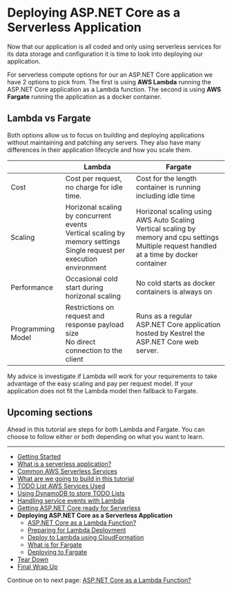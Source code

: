 # Deploying ASP.NET Core as a Serverless Application

Now that our application is all coded and only using serverless services for its data storage and configuration it is time
to look into deploying our application.

For serverless compute options for our an ASP.NET Core application we have 2 options to pick from. The first is using **AWS Lambda** running
 the ASP.NET Core application as a Lambda function. The second is using **AWS Fargate** running the application as a docker container.

## Lambda vs Fargate

Both options allow us to focus on building and deploying applications without maintaining and patching any servers. They also
have many differences in their application lifecycle and how you scale them.

| | Lambda | Fargate
| - | - | - |
| Cost | Cost per request, no charge for idle time. | Cost for the length container is running including idle time |
| Scaling | Horizonal scaling by concurrent events<br />Vertical scaling by memory settings<br />Single request per execution environment | Horizonal scaling using AWS Auto Scaling <br />Vertical scaling by memory and cpu settings<br />Multiple request handled at a time by docker container |
| Performance | Occasional cold start during horizonal scaling | No cold starts as docker containers is always on |
| Programming Model | Restrictions on request and response payload size <br />No direct connection to the client | Runs as a regular ASP.NET Core application hosted by Kestrel the ASP.NET Core web server. |

My advice is investigate if Lambda will work for your requirements to take advantage of the easy scaling and pay per request model. If
your application does not fit the Lambda model then fallback to Fargate.


## Upcoming sections

Ahead in this tutorial are steps for both Lambda and Fargate. You can choose to follow either or both depending on what you want to learn.

<!-- Generated Navigation -->
---

* [Getting Started](../GettingStarted.md)
* [What is a serverless application?](../WhatIsServerless.md)
* [Common AWS Serverless Services](../CommonServerlessServices.md)
* [What are we going to build in this tutorial](../WhatAreWeBuilding.md)
* [TODO List AWS Services Used](../TODOListServices.md)
* [Using DynamoDB to store TODO Lists](../DynamoDBModule/WhatIsDynamoDB.md)
* [Handling service events with Lambda](../StreamProcessing/ServiceEvents.md)
* [Getting ASP.NET Core ready for Serverless](../ASP.NETCoreFrontend/TheFrontend.md)
* **Deploying ASP.NET Core as a Serverless Application**
  * [ASP.NET Core as a Lambda Function?](../DeployingFrontend/AspNetCoreAsLambda.md)
  * [Preparing for Lambda Deployment](../DeployingFrontend/LambdaPrepare.md)
  * [Deploy to Lambda using CloudFormation](../DeployingFrontend/LambdaDeploy.md)
  * [What is for Fargate](../DeployingFrontend/WhatIsFargate.md)
  * [Deploying to Fargate](../DeployingFrontend/FargateDeploy.md)
* [Tear Down](../TearDown.md)
* [Final Wrap Up](../FinalWrapup.md)

Continue on to next page: [ASP.NET Core as a Lambda Function?](../DeployingFrontend/AspNetCoreAsLambda.md)


